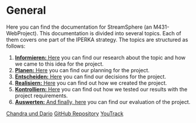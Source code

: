 <show-structure depth="4"/>

# General

Here you can find the documentation for StreamSphere (an M431-WebProject). This documentation is divided into several
topics. Each of them covers one part of the IPERKA strategy. The topics are structured as follows:

1. [**Informieren:** Here](informieren.md) you can find our research about the topic and how we came to this idea for
   the project.
2. [**Planen:** Here](planen.md) you can find our planning for the project.
3. [**Entscheiden:** Here](entscheiden.md) you can find our decisions for the project.
4. [**Realisiern:** Here](realisieren.md) you can find out how we created the project.
5. [**Kontrolliern:** Here](#) you can find out how we tested our results with the project requirements.
6. [**Auswerten:** And finally, here](#) you can find our evaluation of the project. 

<seealso>
       <category ref="author">
            <a href="https://www.github.com/An0n-00/M431-WebProject">Chandra und Dario</a>           
       </category>
       <category ref="external">
           <a href="https://www.github.com/An0n-00/M431-WebProject">GitHub Repository</a>
           <a href="https://ims.youtrack.cloud/gantt-charts/199-1">YouTrack</a>
       </category>
</seealso>